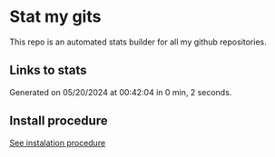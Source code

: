 # Stat my gits

This repo is an automated stats builder for all my github repositories.

## Links to stats


Generated on 05/20/2024 at 00:42:04 in 0 min, 2 seconds.

## Install procedure

[See instalation procedure](./src/install.md)

